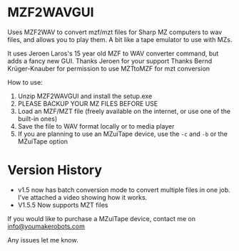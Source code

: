 # MZF2WAVGUI
Uses MZF2WAV to convert mzf/mzt files for Sharp MZ computers to wav files, and allows you to play them. A bit like a tape emulator to use with MZs.

It uses Jeroen Laros's 15 year old MZF to WAV converter command, but adds a fancy new GUI. Thanks Jeroen for your support
Thanks Bernd Krüger-Knauber for permission to use MZTtoMZF for mzt conversion

How to use:

1. Unzip MZF2WAVGUI and install the setup.exe
2. PLEASE BACKUP YOUR MZ FILES BEFORE USE
3. Load an MZF/MZT file (freely available on the internet, or use one of the built-in ones)
4. Save the file to WAV format locally or to media player
5. If you are planning to use an MZuiTape device, use the `-c` and `-b` or the MZuiTape option

# Version History 
 - v1.5 now has batch conversion mode to convert multiple files in one job. I've attached a video showing how it works.
 - V1.5.5 Now supports MZT files
            
If you would like to purchase a MZuiTape device, contact me on info@youmakerobots.com
            
Any issues let me know.
